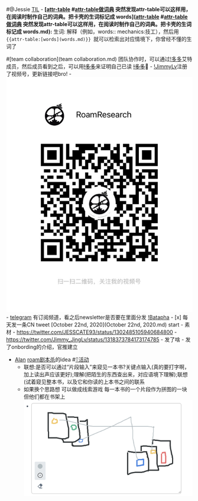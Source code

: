 
#@Jessie [TIL](TIL.md)
    - **[[attr-table](attr-table.md) #[attr-table做词典](attr-table做词典.md) 突然发现attr-table可以这样用，在阅读时制作自己的词典。把卡壳的生词标记成 words]([attr-table](attr-table.md) #[attr-table做词典](attr-table做词典.md) 突然发现attr-table可以这样用，在阅读时制作自己的词典。把卡壳的生词标记成 words.md):** 生词: 解释（例如，words:: mechanics:技工），然后用`{{attr-table:[words](words.md)}} `就可以检索出对应情境下，你曾经不懂的生词了
    
#[team collaboration](team collaboration.md) 团队协作时，可以通过[!多多](!多多.md)艾特成员，然后成员看到之后，可以用[~~!多多~~](~~!多多~~.md)来证明自己已读 [~~!多多~~](~~!多多~~.md)🐒
    - [!JimmyLv](!JimmyLv.md)注册了视频号，更新链接吧bro!
        - ![](../images/PE7vcUhtWV.png?)
    - [telegram](telegram.md) 有订阅频道，看之后newsletter是否要在里面分发 [!Batapha](!Batapha.md)
    - [x] 每天发一条CN tweet [October 22nd, 2020](October 22nd, 2020.md) start
        - 素材
            - https://twitter.com/JESSCATE93/status/1302485105940684800
            - https://twitter.com/Jimmy_JingLv/status/1318373784173174785
        - 发了啥
            - 发了onbording的介绍，官推建立
- [Alan](Alan.md) [roam剧本杀](roam剧本杀.md)的idea #[⍢活动](⍢活动.md)
    - 联想:是否可以通过“片段输入”来窥见一本书?关键点输入(真的要打字啊，加上读出声应该更好);理解(把陌生的东西查出来，对应语境下理解);联想(试着窥见整本书，以及它和你读的上本书之间的联系
    - 如果换个思路想 可以做成线索游戏 每一本书的一个片段作为拼图的一块 但他们都在书架上![](../images/8edptq0dF7.png?)
